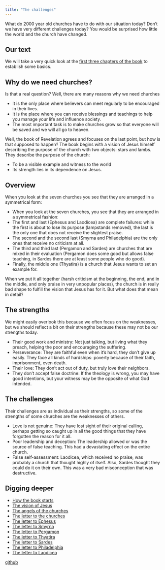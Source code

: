 ```yaml
---
title: "The challenges"
---
```



What do 2000 year old churches have to do with our situation today? Don’t we have very different challenges today? You would be surprised how little the world and the church have changed.


## Our text

<a name="6e6b"></a>
We will take a very quick look at the [first three chapters of the book](https://www.bibleserver.com/NIV/Revelation1) to establish some basics.


## Why do we need churches?

<a name="d73a"></a>
Is that a real question? Well, there are many reasons why we need churches

- It is the only place where believers can meet regularly to be encouraged in their lives.
- It is the place where you can receive blessings and teachings to help you manage your life and influence society.
- The most important task is to make churches grow so that everyone will be saved and we will all go to heaven.


Well, the book of Revelation agrees and focuses on the last point, but how is that supposed to happen? The book begins with a vision of Jesus himself describing the purpose of the church with two objects: stars and lambs. They describe the purpose of the church:

- To be a visible example and witness to the world
- Its strength lies in its dependence on Jesus.



## Overview

<a name="1414"></a>
When you look at the seven churches you see that they are arranged in a symmetrical form:

- When you look at the seven churches, you see that they are arranged in a symmetrical fashion:
- The first and last (Ephesus and Laodicea) are complete failures: while the first is about to lose its purpose (lampstands removed), the last is the only one that does not receive the slightest praise.
- The second and the second last (Smyrna and Philadelphia) are the only ones that receive no criticism at all.
- The third and third last (Pergamon and Sardes) are churches that are mixed in their evaluation (Pergamon does some good but allows false teaching, in Sardes there are at least some people who do good).
- Finally, the middle one (Thyatira) is a church that Jesus wants to set an example for.


When we put it all together (harsh criticism at the beginning, the end, and in the middle, and only praise in very unpopular places), the church is in really bad shape to fulfill the vision that Jesus has for it. But what does that mean in detail?


## The strengths

<a name="2510"></a>
We might easily overlook this because we often focus on the weaknesses, but we should reflect a bit on their strengths because these may not be our strengths today.

- Their good work and ministry: Not just talking, but living what they preach, helping the poor and encouraging the suffering.
- Perseverance: They are faithful even when it’s hard, they don’t give up easily. They face all kinds of hardships: poverty because of their faith, imprisonment, even death.
- Their love: They don’t act out of duty, but truly love their neighbors.
- They don’t accept false doctrine: If the theology is wrong, you may have good intentions, but your witness may be the opposite of what God intended.



## The challenges

<a name="623b"></a>
Their challenges are as individual as their strengths, so some of the strengths of some churches are the weaknesses of others.

- Love is not genuine: They have lost sight of their original calling, perhaps getting so caught up in all the good things that they have forgotten the reason for it all.
- Poor leadership and deception: The leadership allowed or was the source of false teaching. This had a devastating effect on the entire church.
- False self-assessment: Laodicea, which received no praise, was probably a church that thought highly of itself. Also, Sardes thought they could do it on their own. This was a very bad misconception that was destructive.







## Digging deeper

<a name="06f1"></a>
- [How the book starts](../../../content/letters/expl/setting-the-foundation/index.html)
- [The vision of Jesus](../../../content/letters/expl/the-vision/index.html)
- [The angels of the churches](../../../content/letters/expl/the-angel-of-the-churches/index.html)
- [The letter to the churches](../../../content/letters/expl/the-letters-to-the-seven-churches/index.html)
- [The letter to Ephesus](../../../content/letters/expl/the-letter-to-the-church-in-ephesus/index.html)
- [The letter to Smyrna](../../../content/letters/expl/the-letter-to-the-church-in-smyrna/index.html)
- [The letter to Pergamon](../../../content/letters/expl/the-letter-to-the-church-in-pergamon/index.html)
- [The letter to Thyatira](../../../content/letters/expl/the-letter-to-the-church-in-thyatira/index.html)
- [The letter to Sardes](../../../content/letters/expl/the-letter-to-the-church-in-sardis/index.html)
- [The letter to Philadelphia](../../../content/letters/expl/the-letter-to-the-church-in-philadelphia/index.html)
- [The letter to Laodicea](../../../content/letters/expl/the-letter-to-the-church-in-laodicea/index.html)







[github](https://github.com/revelation-today/revelation-today/blob/main/exampleSite/content/docs/content/letters/appl/the-challenges.md)

